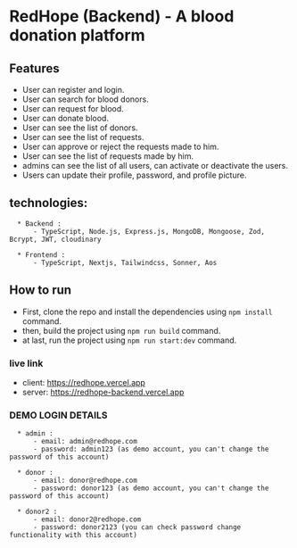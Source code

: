 # RedHope (Backend) - A blood donation platform

## Features

- User can register and login.
- User can search for blood donors.
- User can request for blood.
- User can donate blood.
- User can see the list of donors.
- User can see the list of requests.
- User can approve or reject the requests made to him.
- User can see the list of requests made by him.
- admins can see the list of all users, can activate or deactivate the users.
- Users can update their profile, password, and profile picture.

## technologies:

      * Backend :
          - TypeScript, Node.js, Express.js, MongoDB, Mongoose, Zod, Bcrypt, JWT, cloudinary

      * Frontend :
          - TypeScript, Nextjs, Tailwindcss, Sonner, Aos

## How to run

- First, clone the repo and install the dependencies using `npm install` command.
- then, build the project using `npm run build` command.
- at last, run the project using `npm run start:dev` command.

### live link

- client: https://redhope.vercel.app
- server: https://redhope-backend.vercel.app

### DEMO LOGIN DETAILS

      * admin :
          - email: admin@redhope.com
          - password: admin123 (as demo account, you can't change the password of this account)

      * donor :
          - email: donor@redhope.com
          - password: donor123 (as demo account, you can't change the password of this account)

      * donor2 :
          - email: donor2@redhope.com
          - password: donor2123 (you can check password change functionality with this account)

